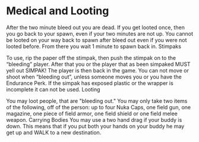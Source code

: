 # Medical and Looting

After the two minute bleed out you are dead. If you get looted
once, then you go back to your spawn, even if your two minutes are
not up. You cannot be looted on your way back to spawn after bleed
out even if you were not looted before. From there you wait 1
minute to spawn back in. Stimpaks

To use, rip the paper off the stimpak, then push the stimpak on to
the “bleeding” player. After that you or the player that as been
simpaked MUST yell out SIMPAK! The player is then back in the
game. You can not move or shoot when “bleeding out”, unless
someone moves you or you have the Endurance Perk. If the simpak
has exposed plastic or the wrapper is incomplete it can not be
used. Looting

You may loot people, that are "bleeding out." You may only take
two items of the following, off of the person: up to four Nuka
Caps, one field gun, one magazine, one piece of field armor, one
field shield or one field melee weapon. Carrying Bodies
You may use a two hand drag if your buddy is down. This means that
if you put both your hands on your buddy he may get up and WALK to
a new destination.
